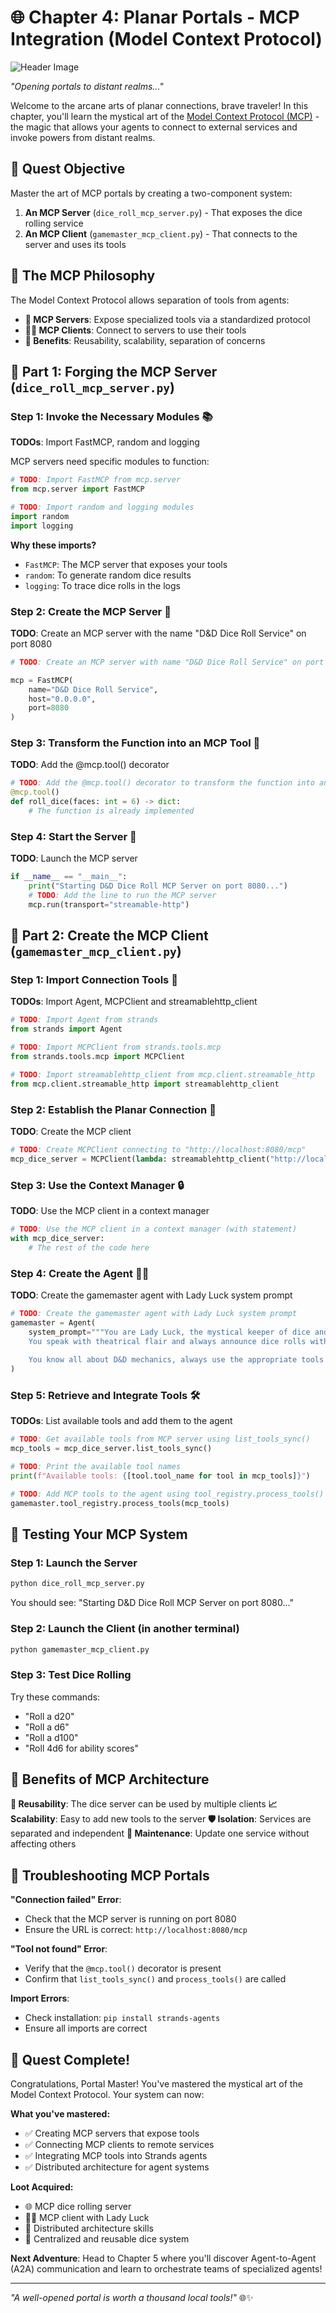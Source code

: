 # 🌐 Chapter 4: Planar Portals - MCP Integration (Model Context Protocol)

![Header Image](../images/header5.jpeg)

_"Opening portals to distant realms..."_

Welcome to the arcane arts of planar connections, brave traveler! In this chapter, you'll learn the mystical art of the [Model Context Protocol (MCP)](https://strandsagents.com/latest/documentation/docs/user-guide/concepts/tools/mcp-tools/) - the magic that allows your agents to connect to external services and invoke powers from distant realms.

## 🎯 Quest Objective

Master the art of MCP portals by creating a two-component system:
1. **An MCP Server** (`dice_roll_mcp_server.py`) - That exposes the dice rolling service
2. **An MCP Client** (`gamemaster_mcp_client.py`) - That connects to the server and uses its tools

## 🔮 The MCP Philosophy

The Model Context Protocol allows separation of tools from agents:
- **🏰 MCP Servers**: Expose specialized tools via a standardized protocol
- **🧙‍♂️ MCP Clients**: Connect to servers to use their tools
- **🌉 Benefits**: Reusability, scalability, separation of concerns

## 📜 Part 1: Forging the MCP Server (`dice_roll_mcp_server.py`)

### Step 1: Invoke the Necessary Modules 📚
**TODOs**: Import FastMCP, random and logging

MCP servers need specific modules to function:

```python
# TODO: Import FastMCP from mcp.server
from mcp.server import FastMCP

# TODO: Import random and logging modules  
import random
import logging
```

**Why these imports?**
- `FastMCP`: The MCP server that exposes your tools
- `random`: To generate random dice results
- `logging`: To trace dice rolls in the logs

### Step 2: Create the MCP Server 🏰
**TODO**: Create an MCP server with the name "D&D Dice Roll Service" on port 8080

```python
# TODO: Create an MCP server with name "D&D Dice Roll Service" on port 8080

mcp = FastMCP(
    name="D&D Dice Roll Service",
    host="0.0.0.0", 
    port=8080
)
```

### Step 3: Transform the Function into an MCP Tool 🔧
**TODO**: Add the @mcp.tool() decorator

```python
# TODO: Add the @mcp.tool() decorator to transform the function into an MCP tool
@mcp.tool()
def roll_dice(faces: int = 6) -> dict:
    # The function is already implemented
```

### Step 4: Start the Server 🚀
**TODO**: Launch the MCP server

```python
if __name__ == "__main__":
    print("Starting D&D Dice Roll MCP Server on port 8080...")
    # TODO: Add the line to run the MCP server
    mcp.run(transport="streamable-http")
```

## 📜 Part 2: Create the MCP Client (`gamemaster_mcp_client.py`)

### Step 1: Import Connection Tools 🔗
**TODOs**: Import Agent, MCPClient and streamablehttp_client

```python
# TODO: Import Agent from strands
from strands import Agent

# TODO: Import MCPClient from strands.tools.mcp  
from strands.tools.mcp import MCPClient

# TODO: Import streamablehttp_client from mcp.client.streamable_http
from mcp.client.streamable_http import streamablehttp_client
```

### Step 2: Establish the Planar Connection 🌉
**TODO**: Create the MCP client

```python
# TODO: Create MCPClient connecting to "http://localhost:8080/mcp"
mcp_dice_server = MCPClient(lambda: streamablehttp_client("http://localhost:8080/mcp"))
```

### Step 3: Use the Context Manager 🔒
**TODO**: Use the MCP client in a context manager

```python
# TODO: Use the MCP client in a context manager (with statement)
with mcp_dice_server:
    # The rest of the code here
```

### Step 4: Create the Agent 🧙‍♂️
**TODO**: Create the gamemaster agent with Lady Luck system prompt
```python
# TODO: Create the gamemaster agent with Lady Luck system prompt
gamemaster = Agent(
    system_prompt="""You are Lady Luck, the mystical keeper of dice and fortune in D&D adventures.
    You speak with theatrical flair and always announce dice rolls with appropriate drama.
    
    You know all about D&D mechanics, always use the appropriate tools when applicable - never make up results!"""
)
```

### Step 5: Retrieve and Integrate Tools 🛠️
**TODOs**: List available tools and add them to the agent

```python
# TODO: Get available tools from MCP server using list_tools_sync()
mcp_tools = mcp_dice_server.list_tools_sync()

# TODO: Print the available tool names
print(f"Available tools: {[tool.tool_name for tool in mcp_tools]}")

# TODO: Add MCP tools to the agent using tool_registry.process_tools()
gamemaster.tool_registry.process_tools(mcp_tools)
```

## 🎲 Testing Your MCP System

### Step 1: Launch the Server
```bash
python dice_roll_mcp_server.py
```
You should see: "Starting D&D Dice Roll MCP Server on port 8080..."

### Step 2: Launch the Client (in another terminal)
```bash
python gamemaster_mcp_client.py
```

### Step 3: Test Dice Rolling
Try these commands:
- "Roll a d20"
- "Roll a d6" 
- "Roll a d100"
- "Roll 4d6 for ability scores"

## 🌟 Benefits of MCP Architecture

**🔄 Reusability**: The dice server can be used by multiple clients
**📈 Scalability**: Easy to add new tools to the server
**🛡️ Isolation**: Services are separated and independent
**🔧 Maintenance**: Update one service without affecting others

## 🚨 Troubleshooting MCP Portals

**"Connection failed" Error**:
- Check that the MCP server is running on port 8080
- Ensure the URL is correct: `http://localhost:8080/mcp`

**"Tool not found" Error**:
- Verify that the `@mcp.tool()` decorator is present
- Confirm that `list_tools_sync()` and `process_tools()` are called

**Import Errors**:
- Check installation: `pip install strands-agents`
- Ensure all imports are correct

## 🎉 Quest Complete!

Congratulations, Portal Master! You've mastered the mystical art of the Model Context Protocol. Your system can now:

**What you've mastered:**
- ✅ Creating MCP servers that expose tools
- ✅ Connecting MCP clients to remote services
- ✅ Integrating MCP tools into Strands agents
- ✅ Distributed architecture for agent systems

**Loot Acquired:**
- 🌐 MCP dice rolling server
- 🧙‍♂️ MCP client with Lady Luck
- 🔗 Distributed architecture skills
- 🎲 Centralized and reusable dice system

**Next Adventure**: Head to Chapter 5 where you'll discover Agent-to-Agent (A2A) communication and learn to orchestrate teams of specialized agents!

---

_"A well-opened portal is worth a thousand local tools!"_ 🌐✨